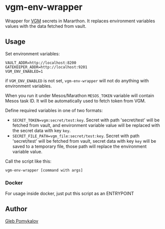 # vgm-env-wrapper

Wrapper for [VGM](https://github.com/ChannelMeter/vault-gatekeeper-mesos) secrets in Mararthon. It replaces environment variables values with the data fetched from vault.

## Usage

Set environment variables:
```
VAULT_ADDR=http://localhost:8200
GATEKEEPER_ADDR=http://localhost:9201
VGM_ENV_ENABLED=1
```

if `VGM_ENV_ENABLED` is not set, `vgm-env-wrapper` will not do anything with environment variables.

When you run it under Mesos/Marathon `MESOS_TOKEN` variable will contain Mesos task ID. It will be automatically used to fetch
token from VGM.

Define required variables in one of two formats:
* `SECRET_TOKEN=vgm:secret/test:key`. Secret with path 'secret/test' will be fetched from vault, and environment variable value will be replaced with the secret data with key `key`.
* `SECRET_FILE_PATH=vgm_file:secret/test:key`. Secret with path 'secret/test' will be fetched from vault, secret data with key `key` will be saved to a temporary file, those path will replace the environment variable value.

Call the script like this:
```
vgm-env-wrapper [command with args]
```

### Docker
For usage inside docker, just put this script as an ENTRYPOINT

## Author
[Gleb Pomykalov](http://github.com/glebpom)

